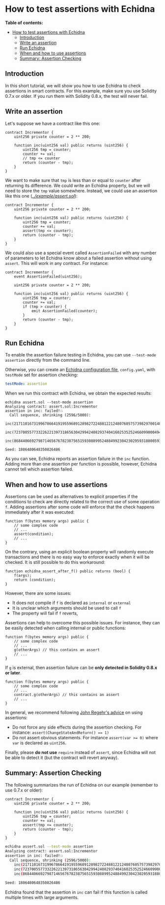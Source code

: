 # How to test assertions with Echidna

**Table of contents:**

- [How to test assertions with Echidna](#how-to-test-assertions-with-echidna)
  - [Introduction](#introduction)
  - [Write an assertion](#write-an-assertion)
  - [Run Echidna](#run-echidna)
  - [When and how to use assertions](#when-and-how-to-use-assertions)
  - [Summary: Assertion Checking](#summary-assertion-checking)

## Introduction

In this short tutorial, we will show you how to use Echidna to check assertions in smart contracts. For this example, make sure you use Solidity 0.7.x or older. If you run them with Solidity 0.8.x, the test will never fail.

## Write an assertion

Let's suppose we have a contract like this one:

```solidity
contract Incrementor {
    uint256 private counter = 2 ** 200;

    function inc(uint256 val) public returns (uint256) {
        uint256 tmp = counter;
        counter += val;
        // tmp <= counter
        return (counter - tmp);
    }
}
```

We want to make sure that `tmp` is less than or equal to `counter` after returning its difference. We could write an Echidna property, but we will need to store the `tmp` value somewhere. Instead, we could use an assertion like this one (_[../example/assert.sol](../example/assert.sol)_):

```solidity
contract Incrementor {
    uint256 private counter = 2 ** 200;

    function inc(uint256 val) public returns (uint256) {
        uint256 tmp = counter;
        counter += val;
        assert(tmp <= counter);
        return (counter - tmp);
    }
}
```

We could also use a special event called `AssertionFailed` with any number of parameters to let Echidna know about a failed assertion without using `assert`. This will work in any contract. For instance:

```solidity
contract Incrementor {
    event AssertionFailed(uint256);

    uint256 private counter = 2 ** 200;

    function inc(uint256 val) public returns (uint256) {
        uint256 tmp = counter;
        counter += val;
        if (tmp > counter) {
            emit AssertionFailed(counter);
        }
        return (counter - tmp);
    }
}
```

## Run Echidna

To enable the assertion failure testing in Echidna, you can use `--test-mode assertion` directly from the command line.

Otherwise, you can create an [Echidna configuration file](https://github.com/crytic/echidna/wiki/Config), `config.yaml`, with `testMode` set for assertion checking:

```yaml
testMode: assertion
```

When we run this contract with Echidna, we obtain the expected results:

```
echidna assert.sol --test-mode assertion
Analyzing contract: assert.sol:Incrementor
assertion in inc: failed!💥
  Call sequence, shrinking (2596/5000):
    inc(21711016731996786641919559689128982722488122124807605757398297001483711807488)
    inc(7237005577332262213973186563042994240829374041602535252466099000494570602496)
    inc(86844066927987146567678238756515930889952488499230423029593188005934847229952)

Seed: 1806480648350826486
```

As you can see, Echidna reports an assertion failure in the `inc` function. Adding more than one assertion per function is possible, however, Echidna cannot tell which assertion failed.

## When and how to use assertions

Assertions can be used as alternatives to explicit properties if the conditions to check are directly related to the correct use of some operation `f`. Adding assertions after some code will enforce that the check happens immediately after it was executed:

```solidity
function f(bytes memory args) public {
    // some complex code
    // ...
    assert(condition);
    // ...
}
```

On the contrary, using an explicit boolean property will randomly execute transactions and there is no easy way to enforce exactly when it will be checked. It is still possible to do this workaround:

```solidity
function echidna_assert_after_f() public returns (bool) {
    f(args);
    return (condition);
}
```

However, there are some issues:

- It does not compile if `f` is declared as `internal` or `external`
- It is unclear which arguments should be used to call `f`
- The property will fail if `f` reverts,

Assertions can help to overcome this possible issues. For instance, they can be easily detected when calling internal or public functions:

```solidity
function f(bytes memory args) public {
    // some complex code
    // ...
    g(otherArgs) // this contains an assert
    // ...
}
```

If `g` is external, then assertion failure can be **only detected in Solidity 0.8.x or later**.

```solidity
function f(bytes memory args) public {
    // some complex code
    // ...
    contract.g(otherArgs) // this contains an assert
    // ...
}
```

In general, we recommend following [John Regehr's advice](https://blog.regehr.org/archives/1091) on using assertions:

- Do not force any side effects during the assertion checking. For instance: `assert(ChangeStateAndReturn() == 1)`
- Do not assert obvious statements. For instance `assert(var >= 0)` where `var` is declared as `uint256`.

Finally, please **do not use** `require` instead of `assert`, since Echidna will not be able to detect it (but the contract will revert anyway).

## Summary: Assertion Checking

The following summarizes the run of Echidna on our example (remember to use 0.7.x or older):

```solidity
contract Incrementor {
    uint256 private counter = 2 ** 200;

    function inc(uint256 val) public returns (uint256) {
        uint256 tmp = counter;
        counter += val;
        assert(tmp <= counter);
        return (counter - tmp);
    }
}
```

```bash
echidna assert.sol --test-mode assertion
Analyzing contract: assert.sol:Incrementor
assertion in inc: failed!💥
  Call sequence, shrinking (2596/5000):
    inc(21711016731996786641919559689128982722488122124807605757398297001483711807488)
    inc(7237005577332262213973186563042994240829374041602535252466099000494570602496)
    inc(86844066927987146567678238756515930889952488499230423029593188005934847229952)

Seed: 1806480648350826486
```

Echidna found that the assertion in `inc` can fail if this function is called multiple times with large arguments.
